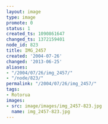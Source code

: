 ```yaml
---
layout: image
type: image
promote: 0
status: 1
created_ts: 1090861647
changed_ts: 1372159401
node_id: 823
title: IMG_2457
created: '2004-07-26'
changed: '2013-06-25'
aliases:
- "/2004/07/26/img_2457/"
- "/node/823/"
permalink: "/2004/07/26/img_2457/"
tags:
- Rotorua
images:
- src: image/images/img_2457-823.jpg
  name: img_2457-823.jpg
---
```



